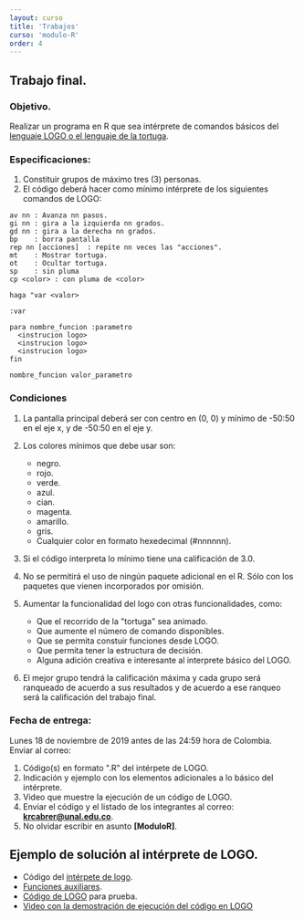 ```yaml
---
layout: curso
title: 'Trabajos'
curso: 'modulo-R'
order: 4
---
```


## Trabajo final.

### Objetivo.

Realizar un programa en R que sea intérprete de comandos básicos del [lenguaje LOGO o el lenguaje de la tortuga](https://es.wikipedia.org/wiki/Logo_%28lenguaje_de_programaci%C3%B3n%29).

### Especificaciones:

1. Constituir grupos de máximo tres (3) personas.
2. El código deberá hacer como mínimo intérprete de los siguientes comandos de LOGO:

```
av nn : Avanza nn pasos.
gi nn : gira a la izquierda nn grados.
gd nn : gira a la derecha nn grados.
bp    : borra pantalla
rep nn [acciones]  : repite nn veces las "acciones".
mt    : Mostrar tortuga.
ot    : Ocultar tortuga.
sp    : sin pluma
cp <color> : con pluma de <color>

haga "var <valor>

:var

para nombre_funcion :parametro
  <instrucion logo>
  <instrucion logo>
  <instrucion logo>
fin

nombre_funcion valor_parametro
```

### Condiciones

1. La pantalla principal deberá ser con centro en (0, 0) y
   mínimo de -50:50 en el eje x, y de -50:50 en el eje y.
2. Los colores mínimos que debe usar son:
   - negro.
   - rojo.
   - verde.
   - azul.
   - cian.
   - magenta.
   - amarillo.
   - gris.
   - Cualquier color en formato hexedecimal (#nnnnnn).
3. Si el código interpreta lo mínimo tiene una calificación de 3.0.
4. No se permitirá el uso de ningún paquete adicional en el R. Sólo con los paquetes que vienen incorporados por omisión.
5. Aumentar la funcionalidad del logo con otras funcionalidades, como:
   - Que el recorrido de la "tortuga" sea animado.
   - Que aumente el número de comando disponibles.
   - Que se permita constuir funciones desde LOGO.
   - Que permita tener la estructura de decisión.
   - Alguna adición creativa e interesante al interprete básico del LOGO.

6. El mejor grupo tendrá la calificación máxima y cada grupo será ranqueado de acuerdo a sus resultados y de acuerdo a ese ranqueo será la calificación del trabajo final.

### Fecha de entrega:

Lunes 18 de noviembre de 2019 antes de las 24:59 hora de Colombia.
Enviar al correo:

  1. Código(s) en formato ".R" del intérpete de LOGO.
  2. Indicación y ejemplo con los elementos adicionales a lo básico del intérprete.
  3. Video que muestre la ejecución de un código de LOGO.
  4. Enviar el código y el listado de los integrantes al correo: **krcabrer@unal.edu.co**.
  5. No olvidar escribir en asunto **[ModuloR]**.


## Ejemplo de solución al intérprete de LOGO.


  - Código del [intérpete de logo](../logo/interprete_logo.R).
  - [Funciones auxiliares](../logo/funciones.R).
  - [Código de LOGO](../logo/prueba1.logo) para prueba.
  - [Video con la demostración de ejecución del código en LOGO](../logo/prueba1.mp4)


<!--

## Trabajo final.

### Objetivo.

Realizar el juego de [puntos y cuadros](https://es.wikipedia.org/wiki/Timbiriche_(juego)),
de tal forma que el usuario juegue contra el computador.

### Ejemplo del juego.

En [esta página web](http://dotsandboxes.org/) se permite mirar el funcionamiento del juego.

### Fecha de entrega.

Miércoles, 28 de agosto de 2019 en horario de clase.




### Consideraciones.

- Se organizarán en grupos de máximo tres (3) personas.
- Se plantearán las reglas del juego.
    - Inicio del juego.
    - Desarrollo del juego.
    - Finalización del juego.
- Se constuirá un código en R para simular
  el juego de dominó con animación gráfica.

### Archivos para entregar.

- Máximo dos archivos de código:
   - Archivo con código del programa principal.
   - Archivo con funciones auxiliares.


### Aspectos de evaluación.

#### Forma.

  - Manejo gráfico de la interfaz del juego.

#### Fondo.

  - Estrategia de juego del computador vs el jugador.

### Fecha de entrega.

Viernes 20 de octubre de 2017 en hora de clase.




## Trabajo final

### Objetivo

Por grupos de máximo tres personas realizar una análisis
de dos grabaciones de un hombre y una mujer y mostrar
las características que se pueden utilizar para
diferenciar el género por las descomposición en
frecuencias de la respectiva señal de voz.

### Ejemplo de uso de grabaciones en R.

- [Código](./codigos/final1.nb.html)
- [Hola](./codigos/hola1.wav)
- [Buenos días](./codigos/buenosdias.wav)

### Ejemplo de la descompisión de Fourier.

- [Análisis de Fourier](./codigos/fourier1.nb.html)

### Resultados esperados.

 1. Archivo ".html" con el informe que muestre el
    análisis y las características que distinguen
    la voz de un hombre de la voz de una mujer.
 2. Archivo ".Rmd" con los códigos correspondientes.
 3. Archivos de sonido o de voces utilizadas.

  -->
